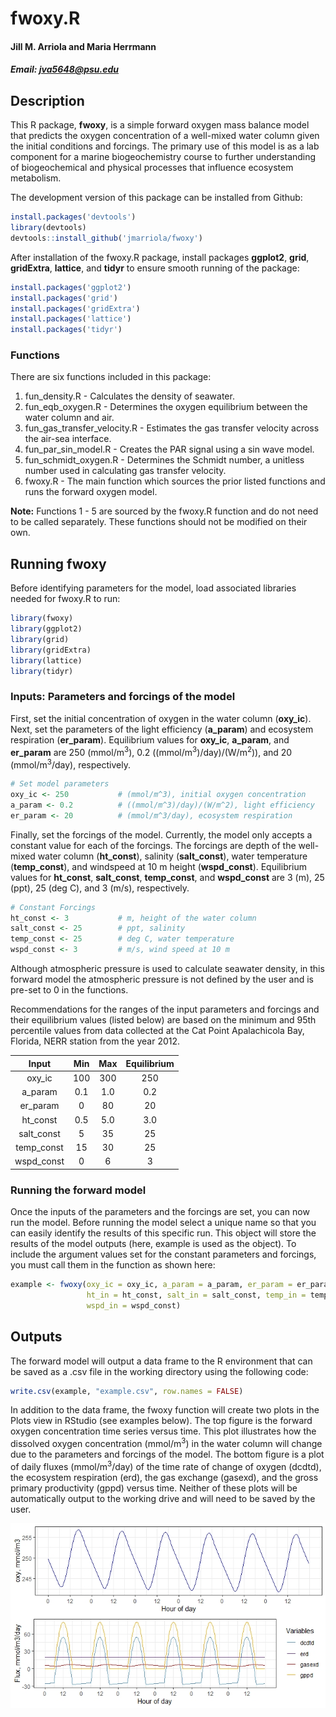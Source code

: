 
# fwoxy.R

#### Jill M. Arriola and Maria Herrmann

##### Email: <jva5648@psu.edu>

## Description

This R package, **fwoxy**, is a simple forward oxygen mass balance model that predicts the oxygen concentration of a well-mixed water column given the initial conditions and forcings. The primary use of this model is as a lab component for a marine biogeochemistry course to further understanding of biogeochemical and physical processes that influence ecosystem metabolism.

The development version of this package can be installed from Github:

``` r
install.packages('devtools')
library(devtools)
devtools::install_github('jmarriola/fwoxy')
```

After installation of the fwoxy.R package, install packages **ggplot2**, **grid**, **gridExtra**, **lattice**, and **tidyr** to ensure smooth running of the package:

``` r
install.packages('ggplot2')
install.packages('grid')
install.packages('gridExtra')
install.packages('lattice')
install.packages('tidyr')
```

### Functions

There are six functions included in this package:
1. fun\_density.R - Calculates the density of seawater.
2. fun\_eqb\_oxygen.R - Determines the oxygen equilibrium between the water column and air.
3. fun\_gas\_transfer\_velocity.R - Estimates the gas transfer velocity across the air-sea interface.
4. fun\_par\_sin\_model.R - Creates the PAR signal using a sin wave model.
5. fun\_schmidt\_oxygen.R - Determines the Schmidt number, a unitless number used in calculating gas transfer velocity.
6. fwoxy.R - The main function which sources the prior listed functions and runs the forward oxygen model.

**Note:** Functions 1 - 5 are sourced by the fwoxy.R function and do not need to be called separately. These functions should not be modified on their own.

## Running fwoxy

Before identifying parameters for the model, load associated libraries needed for fwoxy.R to run:

``` r
library(fwoxy)
library(ggplot2)
library(grid)
library(gridExtra)
library(lattice)
library(tidyr)
```

### Inputs: Parameters and forcings of the model

First, set the initial concentration of oxygen in the water column (**oxy\_ic**). Next, set the parameters of the light efficiency (**a\_param**) and ecosystem respiration (**er\_param**). Equilibrium values for **oxy\_ic**, **a\_param**, and **er\_param** are 250 (mmol/m<sup>3</sup>), 0.2 ((mmol/m<sup>3</sup>)/day)/(W/m<sup>2</sup>)), and 20 (mmol/m<sup>3</sup>/day), respectively.

``` r
# Set model parameters
oxy_ic <- 250           # (mmol/m^3), initial oxygen concentration
a_param <- 0.2          # ((mmol/m^3)/day)/(W/m^2), light efficiency
er_param <- 20          # (mmol/m^3/day), ecosystem respiration
```

Finally, set the forcings of the model. Currently, the model only accepts a constant value for each of the forcings. The forcings are depth of the well-mixed water column (**ht\_const**), salinity (**salt\_const**), water temperature (**temp\_const**), and windspeed at 10 m height (**wspd\_const**). Equilibrium values for **ht\_const**, **salt\_const**, **temp\_const**, and **wspd\_const** are 3 (m), 25 (ppt), 25 (deg C), and 3 (m/s), respectively.

``` r
# Constant Forcings
ht_const <- 3           # m, height of the water column
salt_const <- 25        # ppt, salinity
temp_const <- 25        # deg C, water temperature
wspd_const <- 3         # m/s, wind speed at 10 m
```

Although atmospheric pressure is used to calculate seawater density, in this forward model the atmospheric pressure is not defined by the user and is pre-set to 0 in the functions.

Recommendations for the ranges of the input parameters and forcings and their equilibrium values (listed below) are based on the minimum and 95th percentile values from data collected at the Cat Point Apalachicola Bay, Florida, NERR station from the year 2012.

|    Input    | Min | Max | Equilibrium |
|:-----------:|:---:|:---:|:-----------:|
|   oxy\_ic   | 100 | 300 |     250     |
|   a\_param  | 0.1 | 1.0 |     0.2     |
|  er\_param  |  0  |  80 |      20     |
|  ht\_const  | 0.5 | 5.0 |     3.0     |
| salt\_const |  5  |  35 |      25     |
| temp\_const |  15 |  30 |      25     |
| wspd\_const |  0  |  6  |      3      |

### Running the forward model

Once the inputs of the parameters and the forcings are set, you can now run the model. Before running the model select a unique name so that you can easily identify the results of this specific run. This object will store the results of the model outputs (here, example is used as the object). To include the argument values set for the constant parameters and forcings, you must call them in the function as shown here:

``` r
example <- fwoxy(oxy_ic = oxy_ic, a_param = a_param, er_param = er_param, 
                 ht_in = ht_const, salt_in = salt_const, temp_in = temp_const,
                 wspd_in = wspd_const)
```

## Outputs

The forward model will output a data frame to the R environment that can be saved as a .csv file in the working directory using the following code:

``` r
write.csv(example, "example.csv", row.names = FALSE)
```

In addition to the data frame, the fwoxy function will create two plots in the Plots view in RStudio (see examples below). The top figure is the forward oxygen concentration time series versus time. This plot illustrates how the dissolved oxygen concentration (mmol/m<sup>3</sup>) in the water column will change due to the parameters and forcings of the model. The bottom figure is a plot of daily fluxes (mmol/m<sup>3</sup>/day) of the time rate of change of oxygen (dcdtd), the ecosystem respiration (erd), the gas exchange (gasexd), and the gross primary productivity (gppd) versus time. Neither of these plots will be automatically output to the working drive and will need to be saved by the user.

![Outputs](oxy_and_flux.jpeg)

